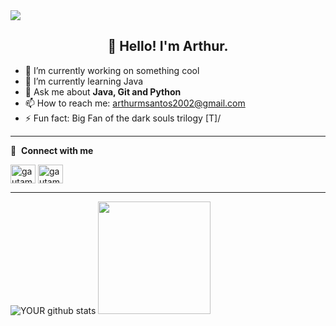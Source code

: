 <img src="https://github.com/pr2tik1/pr2tik1/blob/master/IMAGE-NAME">
<h2 align="center">👋 Hello! I'm Arthur.</h2>

- 🔭 I’m currently working on something cool
- 🌱 I’m currently learning Java 
- 💬 Ask me about **Java, Git and Python**
- 📫 How to reach me: arthurmsantos2002@gmail.com
- ⚡ Fun fact: Big Fan of the dark souls trilogy \[T]/


------

🔗 &nbsp;**Connect with me**
<p align="left">
<a href="https://www.linkedin.com/in/arthur-henrique-martins-santos/" target="blank"><img align="center" src="https://raw.githubusercontent.com/rahuldkjain/github-profile-readme-generator/master/src/images/icons/Social/linked-in-alt.svg" alt="gautamkrishnar" height="30" width="40" /></a>
<a href="https://www.instagram.com/arth.mrtns/" target="blank"><img align="center" src="https://raw.githubusercontent.com/rahuldkjain/github-profile-readme-generator/master/src/images/icons/Social/instagram.svg" alt="gautamkrishnar" height="30" width="40" /></a>

 -------

![YOUR github stats](https://github-readme-stats.vercel.app/api?username=ArthurHMSantos)
<img height="180em" src="https://github-readme-stats.vercel.app/api/top-langs/?username=ArthurHMSantos&layout=compact&langs_count=7"/>
